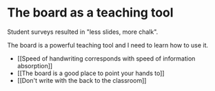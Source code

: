 # The board as a teaching tool

Student surveys resulted in "less slides, more chalk".

The board is a powerful teaching tool and I need to learn how to use it.

- [[Speed of handwriting corresponds with speed of information absorption]]
- [[The board is a good place to point your hands to]]
- [[Don't write with the back to the classroom]]